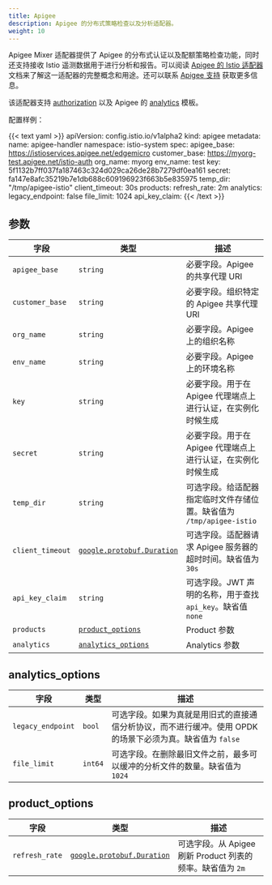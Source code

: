 ```yaml
---
title: Apigee
description: Apigee 的分布式策略检查以及分析适配器。
weight: 10
---
```


Apigee Mixer 适配器提供了 Apigee 的分布式认证以及配额策略检查功能，同时还支持接收 Istio 遥测数据用于进行分析和报告。可以阅读 [Apigee 的 Istio 适配器](https://docs.apigee.com/api-platform/istio-adapter/concepts)文档来了解这一适配器的完整概念和用途。还可以联系 [Apigee 支持](https://apigee.com/about/support/portal) 获取更多信息。

该适配器支持 [authorization](/zh/docs/reference/config/policy-and-telemetry/templates/authorization/) 以及 Apigee 的 [analytics](/zh/docs/reference/config/policy-and-telemetry/templates/analytics/) 模板。

配置样例：

{{< text yaml >}}
apiVersion: config.istio.io/v1alpha2
kind: apigee
metadata:
  name: apigee-handler
  namespace: istio-system
spec:
  apigee_base: https://istioservices.apigee.net/edgemicro
  customer_base: https://myorg-test.apigee.net/istio-auth
  org_name: myorg
  env_name: test
  key: 5f1132b7ff037fa187463c324d029ca26de28b7279df0ea161
  secret: fa147e8afc35219b7e1db688c609196923f663b5e835975
  temp_dir: "/tmp/apigee-istio"
  client_timeout: 30s
  products:
    refresh_rate: 2m
  analytics:
    legacy_endpoint: false
    file_limit: 1024
  api_key_claim:
{{< /text >}}

## 参数

|字段|类型|描述|
|---|---|---|
|`apigee_base`|`string`|必要字段。Apigee 的共享代理 URI|
|`customer_base`|`string`|必要字段。组织特定的 Apigee 共享代理 URI|
|`org_name`|`string`|必要字段。Apigee 上的组织名称|
|`env_name`|`string`|必要字段。Apigee 上的环境名称|
|`key`|`string`|必要字段。用于在 Apigee 代理端点上进行认证，在实例化时候生成|
|`secret`|`string`|必要字段。用于在 Apigee 代理端点上进行认证，在实例化时候生成|
|`temp_dir`|`string`|可选字段。给适配器指定临时文件存储位置。缺省值为 `/tmp/apigee-istio`|
|`client_timeout`|[`google.protobuf.Duration`](https://developers.google.com/protocol-buffers/docs/reference/google.protobuf#google.protobuf.Duration)|可选字段。适配器请求 Apigee 服务器的超时时间。缺省值为 `30s`|
|`api_key_claim`|`string`|可选字段。JWT 声明的名称，用于查找 `api_key`。缺省值 `none`|
|`products`|[`product_options`](#product-options)|Product 参数|
|`analytics`|[`analytics_options`](#analytics-options)|Analytics 参数|

## analytics_options

|字段|类型|描述|
|---|---|---|
|`legacy_endpoint`|`bool`|可选字段。如果为真就是用旧式的直接通信分析协议，而不进行缓冲。使用 OPDK 的场景下必须为真。缺省值为 `false`|
|`file_limit`|`int64`|可选字段。在删除最旧文件之前，最多可以缓冲的分析文件的数量。缺省值为 `1024`|

## product_options

|字段|类型|描述|
|---|---|---|
|`refresh_rate`|[`google.protobuf.Duration`](https://developers.google.com/protocol-buffers/docs/reference/google.protobuf#google.protobuf.Duration)|可选字段。从 Apigee 刷新 Product 列表的频率。缺省值为 `2m`|
